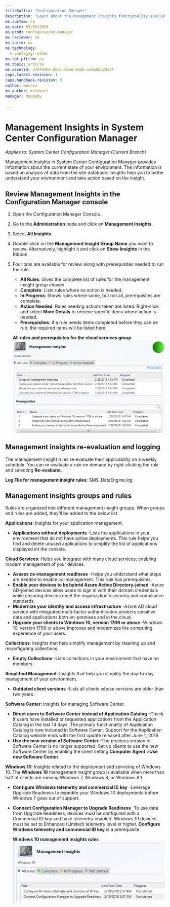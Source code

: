 ```yaml
---
titleSuffix: "Configuration Manager"
description: "Learn about the Management Insights functionality available in the Configuration Manager console."
ms.custom: na
ms.date: 03/09/2018
ms.prod: configuration-manager
ms.reviewer: na
ms.suite: na
ms.technology:
  - configmgr-other
ms.tgt_pltfrm: na
ms.topic: article
ms.assetid: a79f83be-884c-48e6-94d6-ed0a68c22e2f
caps.latest.revision: 1
caps.handback.revision: 0
author: mestew
ms.author: mstewart
manager: dougeby

---
```

# Management Insights in System Center Configuration Manager

*Applies to: System Center Configuration Manager (Current Branch)*

Management insights in System Center Configuration Manager provides information about the current state of your environment. The information is based on analysis of data from the site database. Insights help you to better understand your environment and take action based on the insight.

## Review Management Insights in the Configuration Manager console 

1. Open the Configuration Manager Console. 
2. Go to the **Administration** node and click on **Management Insights**.
3. Select **All Insights**
4. Double-click on the **Management Insight Group Name** you want to review. Alternatively, highlight it and click on **Show Insights** in the Ribbon. 
5. Four tabs are available for review along with prerequisites needed to run the rule. 
    - **All Rules**: Gives the complete list of rules for the management insight group chosen.
    - **Complete**:  Lists rules where no action is needed. 
    - **In Progress**: Shows rules where some, but not all, prerequisites are complete.
    - **Action Needed**: Rules needing actions taken are listed. Right-click and select **More Details** to retrieve specific items where action is needed. 
    - **Prerequisites**: If a rule needs items completed before they can be run, the required items will be listed here.  
    
    **All rules and prerequisites for the cloud services group**
    ![Management insights- All rules and prerequisites for cloud services group](./media/Management-insights-all-cloud-rules.png)

## Management insights re-evaluation and logging
The management insight rules re-evaluate their applicability on a weekly schedule. You can re-evaluate a rule on demand by right-clicking the rule and selecting **Re-evaluate**.

**Log File for management insight rules**: SMS_DataEngine.log
## Management insights groups and rules
Rules are organized into different management insight groups. When groups and rules are added, they'll be added to the below list.

**Applications**: Insights for your application management.

- **Applications without deployments** -Lists the applications in your environment that do not have active deployments. This rule helps you find and delete unused applications to simplify the list of applications displayed int the console. 

**Cloud Services**: Helps you integrate with many cloud services; enabling modern management of your devices. 
 - **Assess co-management readiness** -Helps you understand what steps are needed to enable co-management. This rule has prerequisites. 
 - **Enable your devices to be hybrid Azure Active Directory-joined** -Azure AD-joined devices allow users to sign in with their domain credentials while ensuring devices meet the organization's security and compliance standards. 
 - **Modernize your identity and access infrastructure** -Azure AD cloud service with integrated multi-factor authentication protects sensitive data and applications both on-premises and in the cloud. 
 - **Upgrade your clients to Windows 10, version 1709 or above** -Windows 10, version 1709 or above improves and modernizes the computing experience of your users. 


**Collections**: Insights that help simplify management by cleaning up and reconfiguring collections.
   - **Empty Collections** -Lists collections in your environment that have no members. 

**Simplified Management**: Insights that help you simplify the day-to-day management of your environment. 
   - **Outdated client versions** -Lists all clients whose versions are older than two years. 

**Software Center**: Insights for managing Software Center. 
   - **Direct users to Software Center instead of Application Catalog** -Check if users have installed or requested applications from the Application Catalog in the last 14 days. The primary functionality of Application Catalog is now included in Software Center. Support for the Application Catalog website ends with the first update released after June 1, 2018
   - **Use the new version of Software Center** -The previous version of Software Center is no longer supported. Set up clients to use the new Software Center by enabling the client setting **Computer Agent** >**Use new Software Center**.

**Windows 10**: Insights related to the deployment and servicing of Windows 10. The **Windows 10** management insight group is available when more than half of clients are running Windows 7, Windows 8, or Windows 8.1.
   - **Configure Windows telemetry and commercial ID key** -Leverage Upgrade Readiness to expedite your Windows 10 deployments before Windows 7 goes out of support.
   - **Connect Configuration Manager to Upgrade Readiness** -To use data from Upgrade Readiness, devices must be configured with a Commercial ID key and have telemetry enabled. Windows 10 devices must be set to Enhanced (Limited) telemetry level or higher. **Configure Windows telemetry and commercial ID key** is a prerequisite. 

     **Windows 10 management insights rules**
    ![Management insights- Rules for Windows 10](./media/Windows-10-insights-group.png)
    